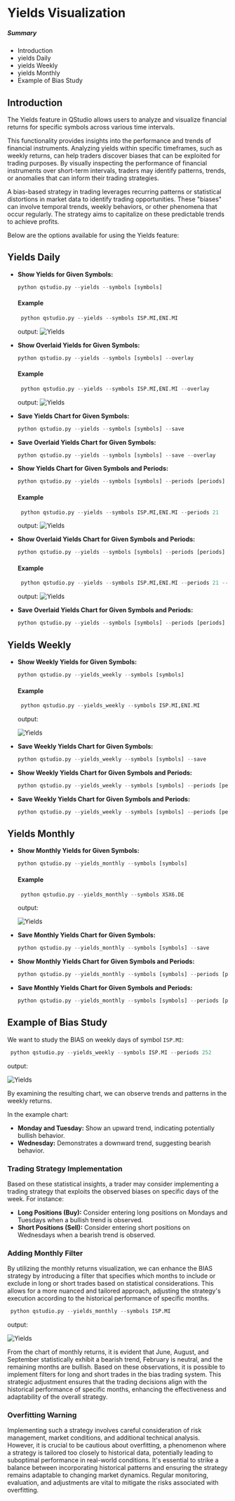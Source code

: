 # Yields Visualization


##### Summary
- Introduction
- yields Daily
- yields Weekly
- yields Monthly
- Example of Bias Study


## Introduction

The Yields feature in QStudio allows users to analyze and visualize financial returns for specific symbols across various time intervals.

This functionality provides insights into the performance and trends of financial instruments.
Analyzing yields within specific timeframes, such as weekly returns, can help traders discover biases that can be exploited for trading purposes. By visually inspecting the performance of financial instruments over short-term intervals, traders may identify patterns, trends, or anomalies that can inform their trading strategies.

A bias-based strategy in trading leverages recurring patterns or statistical distortions in market data to identify trading opportunities. These "biases" can involve temporal trends, weekly behaviors, or other phenomena that occur regularly. The strategy aims to capitalize on these predictable trends to achieve profits.

Below are the options available for using the Yields feature:

## Yields Daily

- **Show Yields for Given Symbols:**
   ```python
   python qstudio.py --yields --symbols [symbols]
   ```
  #### Example
  ```python
   python qstudio.py --yields --symbols ISP.MI,ENI.MI
  ```
  output:
  ![Yields](https://raw.githubusercontent.com/asfolcini/QStudio/main/docs/img/yields_1.png)



- **Show Overlaid Yields for Given Symbols:**
   ```python
   python qstudio.py --yields --symbols [symbols] --overlay
   ```
  #### Example
  ```python
   python qstudio.py --yields --symbols ISP.MI,ENI.MI --overlay
  ```
  output:
  ![Yields](https://raw.githubusercontent.com/asfolcini/QStudio/main/docs/img/yields_2.png)


- **Save Yields Chart for Given Symbols:**
   ```python
   python qstudio.py --yields --symbols [symbols] --save
   ```

- **Save Overlaid Yields Chart for Given Symbols:**
   ```python
   python qstudio.py --yields --symbols [symbols] --save --overlay
   ```

- **Show Yields Chart for Given Symbols and Periods:**
   ```python
   python qstudio.py --yields --symbols [symbols] --periods [periods]
   ```
  #### Example
  ```python
   python qstudio.py --yields --symbols ISP.MI,ENI.MI --periods 21
  ```
  output:
  ![Yields](https://raw.githubusercontent.com/asfolcini/QStudio/main/docs/img/yields_3.png)



- **Show Overlaid Yields Chart for Given Symbols and Periods:**
   ```python
   python qstudio.py --yields --symbols [symbols] --periods [periods] --overlay
   ```
  #### Example
  ```python
   python qstudio.py --yields --symbols ISP.MI,ENI.MI --periods 21 --overlay
  ```
  output:
  ![Yields](https://raw.githubusercontent.com/asfolcini/QStudio/main/docs/img/yields_4.png)



- **Save Overlaid Yields Chart for Given Symbols and Periods:**
   ```python
   python qstudio.py --yields --symbols [symbols] --periods [periods] --save --overlay
   ```



## Yields Weekly

- **Show Weekly Yields for Given Symbols:**
   ```python
   python qstudio.py --yields_weekly --symbols [symbols]
   ```
  #### Example
  ```python
   python qstudio.py --yields_weekly --symbols ISP.MI,ENI.MI
  ```
  output:

  ![Yields](https://raw.githubusercontent.com/asfolcini/QStudio/main/docs/img/weekly_1.png)

- **Save Weekly Yields Chart for Given Symbols:**
   ```python
   python qstudio.py --yields_weekly --symbols [symbols] --save
   ```

- **Show Weekly Yields Chart for Given Symbols and Periods:**
   ```python
   python qstudio.py --yields_weekly --symbols [symbols] --periods [periods]
   ```

- **Save Weekly Yields Chart for Given Symbols and Periods:**
   ```python
   python qstudio.py --yields_weekly --symbols [symbols] --periods [periods] --save
   ```

## Yields Monthly

- **Show Monthly Yields for Given Symbols:**
   ```python
   python qstudio.py --yields_monthly --symbols [symbols]
   ```
  #### Example
  ```python
   python qstudio.py --yields_monthly --symbols XSX6.DE
  ```
  output:

  ![Yields](https://raw.githubusercontent.com/asfolcini/QStudio/main/docs/img/monthly_1.png)



- **Save Monthly Yields Chart for Given Symbols:**
   ```python
   python qstudio.py --yields_monthly --symbols [symbols] --save
   ```

- **Show Monthly Yields Chart for Given Symbols and Periods:**
   ```python
   python qstudio.py --yields_monthly --symbols [symbols] --periods [periods]
   ```

- **Save Monthly Yields Chart for Given Symbols and Periods:**
   ```python
   python qstudio.py --yields_monthly --symbols [symbols] --periods [periods] --save
   ```


## Example of Bias Study
We want to study the BIAS on weekly days of symbol `ISP.MI`:

  ```python
   python qstudio.py --yields_weekly --symbols ISP.MI --periods 252
  ```
output:

![Yields](https://raw.githubusercontent.com/asfolcini/QStudio/main/docs/img/weekly_3.png)

By examining the resulting chart, we can observe trends and patterns in the weekly returns.

In the example chart:

- **Monday and Tuesday:** Show an upward trend, indicating potentially bullish behavior.
- **Wednesday:** Demonstrates a downward trend, suggesting bearish behavior.

### Trading Strategy Implementation
Based on these statistical insights, a trader may consider implementing a trading strategy that exploits the observed biases on specific days of the week. For instance:

- **Long Positions (Buy):** Consider entering long positions on Mondays and Tuesdays when a bullish trend is observed.
- **Short Positions (Sell):** Consider entering short positions on Wednesdays when a bearish trend is observed.


### Adding Monthly Filter
By utilizing the monthly returns visualization, we can enhance the BIAS strategy by introducing a filter that specifies which months to include or exclude in long or short trades based on statistical considerations. This allows for a more nuanced and tailored approach, adjusting the strategy's execution according to the historical performance of specific months.

  ```python
   python qstudio.py --yields_monthly --symbols ISP.MI
  ```
output:

![Yields](https://raw.githubusercontent.com/asfolcini/QStudio/main/docs/img/monthly_2.png)

From the chart of monthly returns, it is evident that June, August, and September statistically exhibit a bearish trend, February is neutral, and the remaining months are bullish. Based on these observations, it is possible to implement filters for long and short trades in the bias trading system. This strategic adjustment ensures that the trading decisions align with the historical performance of specific months, enhancing the effectiveness and adaptability of the overall strategy.

### Overfitting Warning
Implementing such a strategy involves careful consideration of risk management, market conditions, and additional technical analysis. However, it is crucial to be cautious about overfitting, a phenomenon where a strategy is tailored too closely to historical data, potentially leading to suboptimal performance in real-world conditions. It's essential to strike a balance between incorporating historical patterns and ensuring the strategy remains adaptable to changing market dynamics. Regular monitoring, evaluation, and adjustments are vital to mitigate the risks associated with overfitting.


